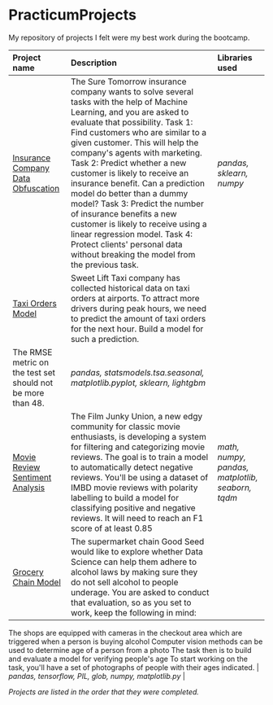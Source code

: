 # PracticumProjects

My repository of projects I felt were my best work during the bootcamp.

| Project name | Description | Libraries used |
| :---------------------- | :---------------------- | :---------------------- |
|[Insurance Company Data Obfuscation](insurance_company)| The Sure Tomorrow insurance company wants to solve several tasks with the help of Machine Learning, and you are asked to evaluate that possibility. Task 1: Find customers who are similar to a given customer. This will help the company's agents with marketing. Task 2: Predict whether a new customer is likely to receive an insurance benefit. Can a prediction model do better than a dummy model? Task 3: Predict the number of insurance benefits a new customer is likely to receive using a linear regression model. Task 4: Protect clients' personal data without breaking the model from the previous task.| *pandas, sklearn, numpy* |
|[Taxi Orders Model](taxi_orders)| Sweet Lift Taxi company has collected historical data on taxi orders at airports. To attract more drivers during peak hours, we need to predict the amount of taxi orders for the next hour. Build a model for such a prediction.
The RMSE metric on the test set should not be more than 48. | *pandas, statsmodels.tsa.seasonal, matplotlib.pyplot, sklearn, lightgbm* |
|[Movie Review Sentiment Analysis](movie_review)| The Film Junky Union, a new edgy community for classic movie enthusiasts, is developing a system for filtering and categorizing movie reviews. The goal is to train a model to automatically detect negative reviews. You'll be using a dataset of IMBD movie reviews with polarity labelling to build a model for classifying positive and negative reviews. It will need to reach an F1 score of at least 0.85 | *math, numpy, pandas, matplotlib, seaborn, tqdm* |
|[Grocery Chain Model](grocery_chain)| The supermarket chain Good Seed would like to explore whether Data Science can help them adhere to alcohol laws by making sure they do not sell alcohol to people underage. You are asked to conduct that evaluation, so as you set to work, keep the following in mind:
The shops are equipped with cameras in the checkout area which are triggered when a person is buying alcohol
Computer vision methods can be used to determine age of a person from a photo
The task then is to build and evaluate a model for verifying people's age
To start working on the task, you'll have a set of photographs of people with their ages indicated. | *pandas, tensorflow, PIL, glob, numpy, matplotlib.py* |

*Projects are listed in the order that they were completed.*
